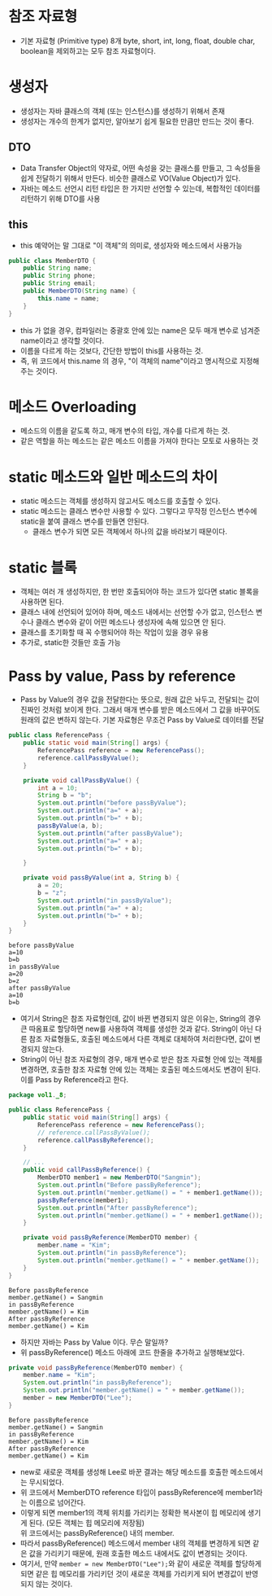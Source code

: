 # 참조 자료형
- 기본 자료형 (Primitive type) 8개 byte, short, int, long, float, double char, boolean을 제외하고는
모두 참조 자료형이다.

# 생성자
- 생성자는 자바 클래스의 객체 (또는 인스턴스)를 생성하기 위해서 존재
- 생성자는 개수의 한계가 없지만, 알아보기 쉽게 필요한 만큼만 만드는 것이 좋다.

## DTO
- Data Transfer Object의 약자로, 어떤 속성을 갖는 클래스를 만들고, 그 속성들을 쉽게 전달하기 위해서 만든다.
비슷한 클래스로 VO(Value Object)가 있다.
- 자바는 메소드 선언시 리턴 타입은 한 가지만 선언할 수 있는데, 복합적인 데이터를 리턴하기 위해 DTO를 사용

## this
- this 예약어는 말 그대로 "이 객체"의 의미로, 생성자와 메소드에서 사용가능
```java
public class MemberDTO {
    public String name;
    public String phone;
    public String email;
    public MemberDTO(String name) {
        this.name = name;
    }
}
```
- this 가 없을 경우, 컴파일러는 중괄호 안에 있는 name은 모두 매개 변수로 넘겨준 name이라고 생각할 것이다.
- 이름을 다르게 하는 것보다, 간단한 방법이 this를 사용하는 것.
- 즉, 위 코드에서 this.name 의 경우, "이 객체의 name"이라고 명시적으로 지정해 주는 것이다.

# 메소드 Overloading
- 메소드의 이름을 같도록 하고, 매개 변수의 타입, 개수를 다르게 하는 것.
- 같은 역할을 하는 메소드는 같은 메소드 이름을 가져야 한다는 모토로 사용하는 것

# static 메소드와 일반 메소드의 차이
- static 메소드는 객체를 생성하지 않고서도 메소드를 호출할 수 있다.
- static 메소드는 클래스 변수만 사용할 수 있다. 그렇다고 무작정 인스턴스 변수에 static을 붙여 클래스 변수를 만들면 안된다.
  - 클래스 변수가 되면 모든 객체에서 하나의 값을 바라보기 때문이다.

# static 블록
- 객체는 여러 개 생성하지만, 한 번만 호출되어야 하는 코드가 있다면 static 블록을 사용하면 된다.
- 클래스 내에 선언되어 있어야 하며, 메소드 내에서는 선언할 수가 없고, 인스턴스 변수나 클래스 변수와 같이 어떤 메소드나 생성자에 속해 있으면 안 된다.
- 클래스를 초기화할 때 꼭 수행되어야 하는 작업이 있을 경우 유용
- 추가로, static한 것들만 호출 가능

# Pass by value, Pass by reference
- Pass by Value의 경우 값을 전달한다는 뜻으로, 원래 값은 놔두고, 전달되는 값이 진짜인 것처럼 보이게 한다.
그래서 매개 변수를 받은 메소드에서 그 값을 바꾸어도 원래의 값은 변하지 않는다. 기본 자료형은 무조건 Pass by Value로 데이터를 전달
```java
public class ReferencePass {
	public static void main(String[] args) {
		ReferencePass reference = new ReferencePass();
		reference.callPassByValue();
	}

	private void callPassByValue() {
		int a = 10;
		String b = "b";
		System.out.println("before passByValue");
		System.out.println("a=" + a);
		System.out.println("b=" + b);
		passByValue(a, b);
		System.out.println("after passByValue");
		System.out.println("a=" + a);
		System.out.println("b=" + b);

	}

	private void passByValue(int a, String b) {
		a = 20;
		b = "z";
		System.out.println("in passByValue");
		System.out.println("a=" + a);
		System.out.println("b=" + b);
	}
}
```
```text
before passByValue
a=10
b=b
in passByValue
a=20
b=z
after passByValue
a=10
b=b
```
- 여기서 String은 참조 자료형인데, 값이 바뀐 변경되지 않은 이유는, String의 경우 큰 따옴표로 할당하면 new를 사용하여 객체를
생성한 것과 같다. String이 아닌 다른 참조 자료형들도, 호출된 메소드에서 다른 객체로 대체하여 처리한다면, 값이 변경되지 않는다.
- String이 아닌 참조 자료형의 경우, 매개 변수로 받은 참조 자료형 안에 있는 객체를 변경하면, 호출한 참조 자료형 안에 있는 객체는
호출된 메소드에서도 변경이 된다. 이를 Pass by Reference라고 한다.

```java
package vol1._8;

public class ReferencePass {
	public static void main(String[] args) {
		ReferencePass reference = new ReferencePass();
		// reference.callPassByValue();
		reference.callPassByReference();
	}

    // ...
	public void callPassByReference() {
		MemberDTO member1 = new MemberDTO("Sangmin");
		System.out.println("Before passByReference");
		System.out.println("member.getName() = " + member1.getName());
		passByReference(member1);
		System.out.println("After passByReference");
		System.out.println("member.getName() = " + member1.getName());
	}

	private void passByReference(MemberDTO member) {
		member.name = "Kim";
		System.out.println("in passByReference");
		System.out.println("member.getName() = " + member.getName());
	}
}
```
```text
Before passByReference
member.getName() = Sangmin
in passByReference
member.getName() = Kim
After passByReference
member.getName() = Kim
```
- 하지만 자바는 Pass by Value 이다. 무슨 말일까? 
- 위 passByReference() 메소드 아래에 코드 한줄을 추가하고 실행해보았다.
```java
private void passByReference(MemberDTO member) {
    member.name = "Kim";
    System.out.println("in passByReference");
    System.out.println("member.getName() = " + member.getName());
    member = new MemberDTO("Lee");
}
```
```text
Before passByReference
member.getName() = Sangmin
in passByReference
member.getName() = Kim
After passByReference
member.getName() = Kim
```
- new로 새로운 객체를 생성해 Lee로 바꾼 결과는 해당 메소드를 호출한 메소드에서는 무시되었다.
- 위 코드에서 MemberDTO reference 타입이 passByReference에 member1라는 이름으로 넘어간다. 
- 이렇게 되면 member1의 객체 위치를 가리키는 정확한 복사본이 힙 메모리에 생기게 된다. (모든 객체는 힙 메모리에 저장됨)  
위 코드에서는 passByReference() 내의 member.
- 따라서 passByReference() 메소드에서 member 내의 객체를 변경하게 되면 같은 값을 가리키기 때문에, 원래 호출한 메소드 내에서도
값이 변경되는 것이다.
- 여기서, 만약 `member = new MemberDTO("Lee");`와 같이 새로운 객체를 할당하게 되면 같은 힙 메모리를 가리키던 것이 
새로운 객체를 가리키게 되어 변경값이 반영되지 않는 것이다.
